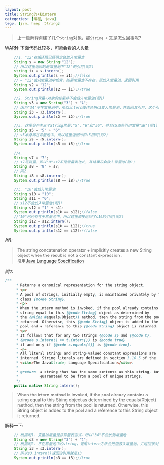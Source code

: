 ```yaml
---
layout: post
title: String的+和intern
categories: [编程, java]
tags: [jvm, heap, String]
---
```


> 上一篇解释创建了几个`String`对象，那`String +` 又是怎么回事呢?

WARN: 下面代码比较多，可能会看的人头晕
```java
    //1. "12"在编译期已经确定会放入常量池
    String s = new String("12");
    // 所以这里返回的是常量池中"12"的引用(附2)
    String i1 = s.intern();
    System.out.println(s == i1);//false
    // = "12"会从常量池中检索，如果常量池不存在，则放入常量池，返回引用
    String s2 = "12";
    System.out.println(s2 == i1);//true
    
    //2. String常量+对象的结果并不会放入常量池(附1)
    String s3 = new String("3") + "4";
    // 因为"34"不在常量池中，所以intern操作会把s3放入常量池，并返回其引用，这个引用和s3是相同的(附2)
    String i3 = s3.intern();
    System.out.println(s3 == i3);//true
    
    //3. 这里会产生三个String常量:"5"、"6"和"56"，并且s5直接引用常量"56"(附1)
    String s5 = "5" + "6";
    // s5本身即在常量池中，所以这里返回的和s5相同(附2)
    String i5 = s5.intern();
    System.out.println(s5 == i5);//true
    
    //4.
    String s7 = "7";
    // s7是变量，所以"8"+s7不是常量表达式，其结果不会放入常量池(附1)
    String s8 = "8" + s7;
    // 同2.
    String i8 = s8.intern();
    System.out.println(s8 == i8);//true
    
    //5. "10"会放入常量池
    String s10 = "10";
    String s11 = "0";
    // s12不会放入常量池(附1)
    String s12 = "1" + s11;
    System.out.println(s10 == s12);//false
    //"10"已经存在于常量池中，所以这里直接返回了s10的引用(附2)
    String i12 = s12.intern();
    System.out.println(s10 == i12);//true
    System.out.println(s12 == i12);//false
```

*附1:*
 
> The string concatenation operator + implicitly creates a new String object when the result is not a constant expression .   
> 引用[Java Language Specification](http://docs.oracle.com/javase/specs/jls/se8/html/jls-4.html#jls-4.3.3)


*附2:*

```java
/**
     * Returns a canonical representation for the string object.
     * <p>
     * A pool of strings, initially empty, is maintained privately by the
     * class {@code String}.
     * <p>
     * When the intern method is invoked, if the pool already contains a
     * string equal to this {@code String} object as determined by
     * the {@link #equals(Object)} method, then the string from the pool is
     * returned. Otherwise, this {@code String} object is added to the
     * pool and a reference to this {@code String} object is returned.
     * <p>
     * It follows that for any two strings {@code s} and {@code t},
     * {@code s.intern() == t.intern()} is {@code true}
     * if and only if {@code s.equals(t)} is {@code true}.
     * <p>
     * All literal strings and string-valued constant expressions are
     * interned. String literals are defined in section 3.10.5 of the
     * <cite>The Java&trade; Language Specification</cite>.
     *
     * @return  a string that has the same contents as this string, but is
     *          guaranteed to be from a pool of unique strings.
     */
    public native String intern();
```

> When the intern method is invoked, if the pool already contains a string equal to this String object as determined by the equals(Object) method, then the string from the pool is returned. Otherwise, this String object is added to the pool and a reference to this String object is returned.

解释一下:
```java
    // 根据附1. 变量加常量是非常量表态式，所以"34"不会放到常量池
    String s3 = new String("3") + "4";
    // 根据附2. 不在常量池中的string，调用intern方法会把值放入常量池，并返回该对象的引用
    String i3 = s3.intern();
    // 所以s3.intern()返回的引用就是s3
    System.out.println(s3 == i3);//true
```

